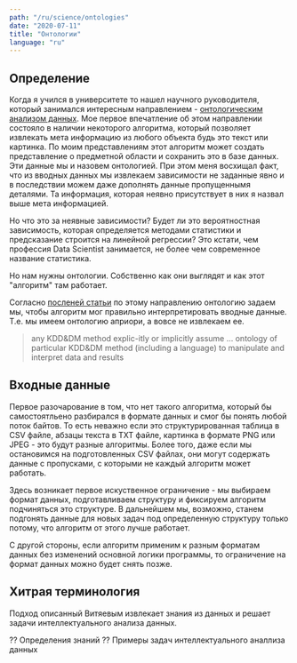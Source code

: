 ```yaml
---
path: "/ru/science/ontologies"
date: "2020-07-11"
title: "Онтологии"
language: "ru"
---
```


## Определение

Когда я учился в университете то нашел научного руководителя, который занимался интересным направлением - [онтологическим анализом данных](http://math.nsc.ru/AP/ScientificDiscovery/pages/Theory_rus.html). Мое первое впечатление об этом направлении состояло в наличии некоторого алгоритма, который позволяет извлекать мета информацию из любого объекта будь это текст или картинка. По моим представлениям этот алгоритм может создать представление о предметной области и сохранить это в базе данных. Эти данные мы и назовем онтологией. При этом меня восхищал факт, что из вводных данных мы извлекаем зависимости не заданные явно и в последствии можем даже дополнять данные пропущеннымя деталями. Та информация, которая неявно присутствует в них я назвал выше мета информацией. 

Но что это за неявные зависимости? Будет ли это вероятностная зависимость, которая определяется методами статистики и предсказание строится на линейной регрессии? Это кстати, чем профессия Data Scientist занимается, не более чем современное название статистика.

Но нам нужны онтологии. Собственно как они выглядят и как этот "алгоритм" там работает.

Согласно [посленей статьи](http://www.math.nsc.ru/AP/ScientificDiscovery/PDF/relational_methodology_paper.pdf) по этому направлению онтологию задаем мы, чтобы алгоритм мог правильно интерпретировать вводные данные. Т.е. мы имеем онтологию априори, а вовсе не извлекаем ее.

>  any KDD&DM method explic-itly or implicitly assume ... ontology  of  particular  KDD&DM  method  (including  a  language)  to  manipulate  and  interpret data and results

## Входные данные

Первое разочарование в том, что нет такого алгоритма, который бы самостоятльено разбирался в формате данных и смог бы понять любой поток байтов. То есть неважно если это структурированная таблица в CSV файле, абзацы текста в TXT файле, картинка в формате PNG или JPEG - это будут разные алгоритмы. Более того, даже если мы остановимся на подготовленных CSV файлах, они могут содержать данные с пропусками, с которыми не каждый алгоритм может работать.

Здесь возникает первое искуственное ограничение - мы выбираем формат данных, подготавливаем структуру и фиксируем алгоритм подчиняться это структуре. В дальнейшем мы, возможно, станем подгонять данные для новых задач под определенную структуру только потому, что алгоритм от этого лучше работает. 

С другой стороны, если алгоритм применим к разным форматам данных без изменений основной логики программы, то ограничение на формат данных можно будет снять позже.

## Хитрая терминология

Подход описанный Витяевым извлекает знания из данных и решает задачи интеллектуального анализа данных. 

?? Определения знаний
?? Примеры задач интеллектуального аналлиза данных


